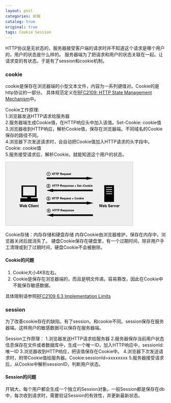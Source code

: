 ```yaml
---
layout: post
categories: 前端
catalog: true
original: true
tags: Cookie Session
---
```


HTTP协议是无状态的，服务器接受客户端的请求时并不知道这个请求是哪个用户的，用户的状态是什么样的。
服务器端为了把请求和用户的状态关联在一起。让请求变的有状态。于是有了session和cookie机制。

### cookie
cookie是保存在浏览器端的小型文本文件，内容为一系列键值对。Cookie的是http协议的一部分。
具体规范定义在[RFC2109: HTTP State Management Mechanism](https://www.ietf.org/rfc/rfc2109.txt)中。

Cookie工作原理:  
1.浏览器发送HTTP请求给服务器  
2.服务器端生成Cookie值，在HTTP响应头中加入该值。Set-Cookie: cookie值  
3.浏览器收到HTTP响应，解析Cookie值，保存在浏览器端。不同域名的Cookie保存的路径不同。  
4.浏览器下次发送请求时，会自动把Cookie值加入HTTP请求的头字段中。Cookie: cookie值  
5.服务接受请求后，解析Cookie。就能知道这个用户的状态。  

![Cookie工作原理](/static/images/frontend/cookie.png)

Cookie存储：内存存储和硬盘存储
内存Cookie由浏览器维护，保存在内存中，浏览器关闭后就消失了。
硬盘Cookie保存在硬盘里，有一个过期时间，除非用户手工清理或到了过期时间，硬盘Cookie不会被删除。

#### Cookie的问题
1. Cookie大小4KB左右。
2. Cookie是保存在浏览器端的，而且是明文传递。容易篡改，因此在Cookie中不能保存敏感数据。

具体限制请参照[RFC2109 6.3 Implementation Limits](https://www.ietf.org/rfc/rfc2109.txt)

### session
为了改善cookie存在的缺陷。有了session。和cookie不同。session保存在服务器端。这样用户的敏感数据可以保存在服务器端。

Session工作原理：
1.浏览器发送HTTP请求给服务器
2.服务器保存当前用户状态信息保存在文件或者数据库中，生成一个唯一ID，加入HTTP响应中，sessionId: 唯一ID
3.浏览器收到HTTP响应，把该值保存在Cookie中。
4.浏览器下次发送请求时，附带Cookie值给服务器。Cookie:sessionId=xxxxxxxx
5.服务器接受请求后，从Cookie中解析sessionID，判断用户状态。

#### Session的问题
开销大，每个用户都会生成一个独立的Session对象。一般Session都是保存在db中，每次收到请求时，需要验证Session的有效性，并更新最新状态。

